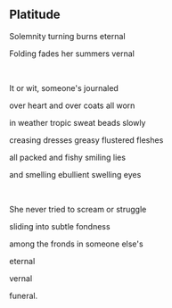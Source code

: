 ## Platitude


Solemnity turning burns eternal

Folding fades her summers vernal

<br>

It or wit, someone's journaled

over heart and over coats all worn

in weather tropic sweat beads slowly

creasing dresses greasy flustered fleshes

all packed and fishy smiling lies

and smelling ebullient swelling eyes

<br>

She never tried to scream or struggle

sliding into subtle fondness

among the fronds in someone else's 

eternal

vernal

funeral.


<br>
<p align="right>michael p. mcandrew</p>
